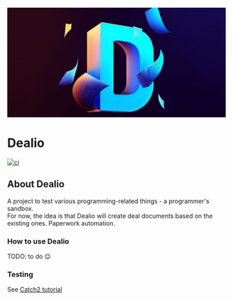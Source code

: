 [![Dealio](https://github.com/coffee-and-rum/dealio/blob/main/assets/social_preview.jpg)](https://github.com/coffee-and-rum/dealio/blob/main/assets/social_preview.jpg)
# Dealio  
[![ci](https://github.com/coffee-and-rum/dealio/actions/workflows/ci.yml/badge.svg)](https://github.com/coffee-and-rum/dealio/actions/workflows/ci.yml)

## About Dealio

A project to test various programming-related things - a programmer's sandbox.  
For now, the idea is that Dealio will create deal documents based on the existing ones. Paperwork automation.

### How to use Dealio  
TODO: to do 😉
 
### Testing  
See [Catch2 tutorial](https://github.com/catchorg/Catch2/blob/master/docs/tutorial.md)
